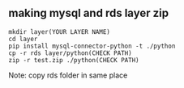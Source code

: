 ## making mysql and rds layer zip
    mkdir layer(YOUR LAYER NAME)
    cd layer
    pip install mysql-connector-python -t ./python
    cp -r rds layer/python(CHECK PATH)
    zip -r test.zip ./python(CHECK PATH)

Note: copy rds folder in same place